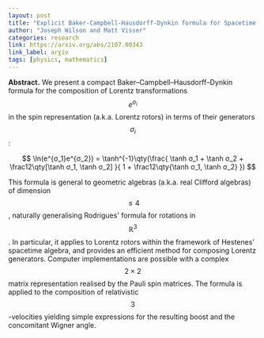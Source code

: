 ```yaml
---
layout: post
title: "Explicit Baker-Campbell-Hausdorff-Dynkin formula for Spacetime via Geometric Algebra"
author: "Joseph Wilson and Matt Visser"
categories: research
link: https://arxiv.org/abs/2107.00343
link_label: arχiv
tags: [physics, mathematics]
---
```


**Abstract.**
We present a compact Baker–Campbell–Hausdorff–Dynkin formula for the composition of Lorentz transformations $$e^{σ_i}$$ in the spin representation (a.k.a. Lorentz rotors) in terms of their generators $$σ_i$$:

$$
	\ln(e^{σ_1}e^{σ_2}) =
	\tanh^{-1}\qty(\frac{
		\tanh σ_1 + \tanh σ_2 + \frac12\qty[\tanh σ_1, \tanh σ_2]
	}{
		1 + \frac12\qty{\tanh σ_1, \tanh σ_2}
	})
$$

This formula is general to geometric algebras (a.k.a. real Clifford algebras) of dimension $$≤ 4$$, naturally generalising Rodrigues' formula for rotations in $$ℝ^3$$.
In particular, it applies to Lorentz rotors within the framework of Hestenes' spacetime algebra, and provides an efficient method for composing Lorentz generators.
Computer implementations are possible with a complex $$2×2$$ matrix representation realised by the Pauli spin matrices.
The formula is applied to the composition of relativistic $$3$$-velocities yielding simple expressions for the resulting boost and the concomitant Wigner angle.